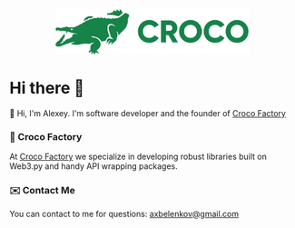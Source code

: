 <p align="center">
<img src="https://raw.githubusercontent.com/CrocoFactory/.github/main/branding/logo/bookmark_transparent.svg" height="80">
</p>

# Hi there 👋

🔭 Hi, I'm Alexey. I'm software developer and the founder of [Croco Factory](https://github.com/CrocoFactory)

### 🐊 Croco Factory

At [Croco Factory](https://github.com/CrocoFactory) we specialize in developing robust libraries built on Web3.py and handy API wrapping packages.

### ✉️ Contact Me
You can contact to me for questions:
[axbelenkov@gmail.com](mailto:axbelenkov@gmail.com)












